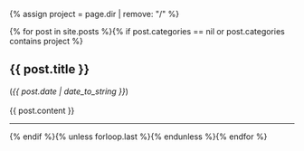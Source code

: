 {% assign project = page.dir | remove: "/" %}
<div class="static-content"> 
{% for post in site.posts %}{% if post.categories == nil or post.categories contains project %}
<a name = "{{post.title | remove:' '}}"></a>
<h2>{{ post.title }}</h2> 
(<i>{{ post.date | date_to_string }}</i>)
<br><br>
{{ post.content }}
<hr>
{% endif %}{% unless forloop.last %}{% endunless %}{% endfor %}
</div>

